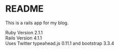 # README

This is a rails app for my blog.

Ruby Version 2.1.1   
Rails Version 4.1.1   
Uses Twitter typeahead.js 0.11.1 and bootstrap 3.3.4
